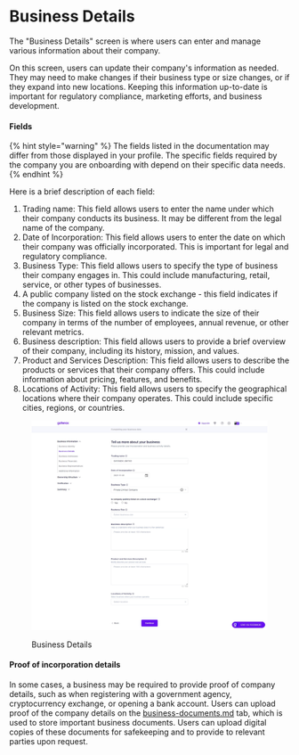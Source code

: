 # Business Details

The "Business Details" screen is where users can enter and manage various information about their company.

On this screen, users can update their company's information as needed. They may need to make changes if their business type or size changes, or if they expand into new locations. Keeping this information up-to-date is important for regulatory compliance, marketing efforts, and business development.

#### Fields

{% hint style="warning" %}
The fields listed in the documentation may differ from those displayed in your profile. The specific fields required by the company you are onboarding with depend on their specific data needs.
{% endhint %}

Here is a brief description of each field:

1. Trading name: This field allows users to enter the name under which their company conducts its business. It may be different from the legal name of the company.
2. Date of Incorporation: This field allows users to enter the date on which their company was officially incorporated. This is important for legal and regulatory compliance.
3. Business Type: This field allows users to specify the type of business their company engages in. This could include manufacturing, retail, service, or other types of businesses.
4. A public company listed on the stock exchange - this field indicates if the company is listed on the stock exchange.
5. Business Size: This field allows users to indicate the size of their company in terms of the number of employees, annual revenue, or other relevant metrics.
6. Business description: This field allows users to provide a brief overview of their company, including its history, mission, and values.
7. Product and Services Description: This field allows users to describe the products or services that their company offers. This could include information about pricing, features, and benefits.
8. Locations of Activity: This field allows users to specify the geographical locations where their company operates. This could include specific cities, regions, or countries.

<figure><img src="../../../.gitbook/assets/BusinessDetialsNW.png" alt="Business Details"><figcaption><p>Business Details</p></figcaption></figure>

#### Proof of incorporation details

In some cases, a business may be required to provide proof of company details, such as when registering with a government agency, cryptocurrency exchange, or opening a bank account. Users can upload proof of the company details on the [business-documents.md](../verification/business-documents.md "mention") tab, which is used to store important business documents. Users can upload digital copies of these documents for safekeeping and to provide to relevant parties upon request.

